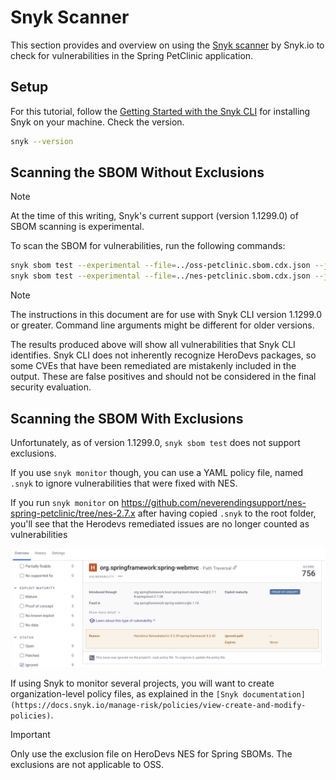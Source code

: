 # Snyk Scanner

This section provides and overview on using the [Snyk scanner](https://snyk.io/) by Snyk.io to check for vulnerabilities in the Spring PetClinic application.

## Setup

For this tutorial, follow the [Getting Started with the Snyk CLI](https://docs.snyk.io/developer-tools/snyk-cli/getting-started-with-the-snyk-cli) for installing Snyk on your machine.
Check the version.

```bash
snyk --version
```

## Scanning the SBOM Without Exclusions

> [!NOTE]
> At the time of this writing, Snyk's current support (version 1.1299.0) of SBOM scanning is experimental.

To scan the SBOM for vulnerabilities, run the following commands:

```bash
snyk sbom test --experimental --file=../oss-petclinic.sbom.cdx.json --json | jq -r . > oss-petclinic-output.json
snyk sbom test --experimental --file=../nes-petclinic.sbom.cdx.json --json | jq -r . > nes-petclinic-unfiltered-output.json
```

> [!NOTE]
> The instructions in this document are for use with Snyk CLI version 1.1299.0 or greater. Command line arguments might be different for older versions.

The results produced above will show all vulnerabilities that Snyk CLI identifies. 
Snyk CLI does not inherently recognize HeroDevs packages, so some CVEs that have been remediated are mistakenly included in the output. 
These are false positives and should not be considered in the final security evaluation.

## Scanning the SBOM With Exclusions

Unfortunately, as of version 1.1299.0, `snyk sbom test` does not support exclusions.

If you use `snyk monitor` though, you can use a YAML policy file, named `.snyk` to ignore vulnerabilities that were fixed with NES.

If you run `snyk monitor` on https://github.com/neverendingsupport/nes-spring-petclinic/tree/nes-2.7.x after having copied `.snyk` to the root folder, you'll see that the Herodevs remediated issues are no longer counted as vulnerabilities

![Fixed vulnerabilities by Herodevs](snyk-dashboard-ignored-herodevs-fixed.png)

If using Snyk to monitor several projects, you will want to create organization-level policy files, as explained in the `[Snyk documentation](https://docs.snyk.io/manage-risk/policies/view-create-and-modify-policies)`.

> [!IMPORTANT]
> Only use the exclusion file on HeroDevs NES for Spring SBOMs. The exclusions are not applicable to OSS.